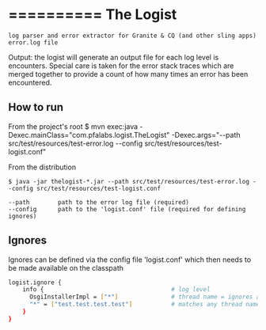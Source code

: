 ==========
The Logist
==========
    log parser and error extractor for Granite & CQ (and other sling apps) error.log file


Output: the logist will generate an output file for each log level is encounters. Special care is taken for the error stack traces
which are merged together to provide a count of how many times an error has been encountered.

How to run
----------

From the project's root
    $ mvn exec:java -Dexec.mainClass="com.pfalabs.logist.TheLogist" -Dexec.args="--path src/test/resources/test-error.log --config src/test/resources/test-logist.conf"

From the distribution

    $ java -jar thelogist-*.jar --path src/test/resources/test-error.log --config src/test/resources/test-logist.conf

    --path        path to the error log file (required)
    --config      path to the 'logist.conf' file (required for defining ignores)

Ignores
-------
 Ignores can be defined via the config file 'logist.conf' which then needs to be made available on the classpath

```bash
logist.ignore {
    info {                                    # log level
      OsgiInstallerImpl = ["*"]               # thread name = ignores are verified as 'contains' clauses, '*' means ignore all
      "*" = ["test.test.test.test"]           # matches any thread name, ignore '*' means ignore all log entries
    }
}
```
